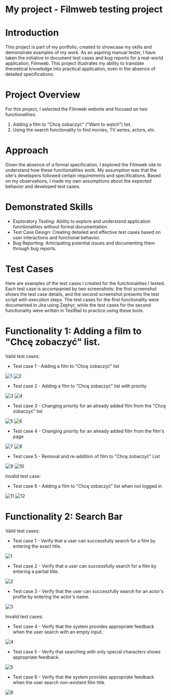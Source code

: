 # My project - Filmweb testing project
# Introduction
This project is part of my portfolio, created to showcase my skills and demonstrate examples of my work. As an aspiring manual tester, I have taken the initiative to document test cases and bug reports for a real-world application, Filmweb. This project illustrates my ability to translate theoretical knowledge into practical application, even in the absence of detailed specifications.
# Project Overview
For this project, I selected the Filmweb website and focused on two functionalities:
1. Adding a film to "Chcę zobaczyć" ("Want to watch") list.
2. Using the search functionality to find movies, TV series, actors, etc.
# Approach 
Given the absence of a formal specification, I explored the Filmweb site to understand how these functionalities work. My assumption was that the site's developers followed certain requirements and specifications. Based on my observations, I made my own assumptions about the expected behavior and developed test cases.
# Demonstrated Skills
* Exploratory Testing: Ability to explore and understand application functionalities without formal documentation.
* Test Case Design: Creating detailed and effective test cases based on user interactions and functional behavior.
* Bug Reporting: Anticipating potential issues and documenting them through bug reports.
# Test Cases 
Here are examples of the test cases I created for the functionalities I tested. Each test case is accompanied by two screenshots: the first screenshot shows the test case details, and the second screenshot presents the test script with execution steps. The test cases for the first functionality were documented in Jira using Zephyr, while the test cases for the second functionality were written in TestRail to practice using these tools.
# Functionality 1: Adding a film to "Chcę zobaczyć" list.
Valid test cases:
* Test case 1 - Adding a film to "Chcę zobaczyć" list

![1](https://github.com/weronikaczernal/portfolio/assets/170974453/6735e15a-8ea7-4327-a324-f1c9da610664)
![2](https://github.com/weronikaczernal/portfolio/assets/170974453/6e88990c-b49d-4223-888d-526b9881a281)

* Test case 2 - Adding a film to "Chcę zobaczyć" list with priority

![3](https://github.com/weronikaczernal/portfolio/assets/170974453/499fdd59-76c8-4f36-80a5-aff0f152a987)
![4](https://github.com/weronikaczernal/portfolio/assets/170974453/6dc96dee-5f33-497d-9710-a33d52ad78e3)

* Test case 3 - Changing priority for an already added film from the "Chcę zobaczyć" list

![5](https://github.com/weronikaczernal/portfolio/assets/170974453/dce4af19-15cb-40f2-b4d4-dd5591f463fd)
![6](https://github.com/weronikaczernal/portfolio/assets/170974453/29d40ec9-e169-4af8-990a-b945b8c14c65)

* Test case 4 - Changing priority for an already added film from the film's page

![7](https://github.com/weronikaczernal/portfolio/assets/170974453/aea3ccb2-4bc1-4405-9d44-f1a71fd85b87)
![8](https://github.com/weronikaczernal/portfolio/assets/170974453/c2e46d47-ad9c-4fa0-bd81-46b8cbffb61e)

* Test case 5 - Removal and re-addition of film to "Chcę zobaczyć" List

![9](https://github.com/weronikaczernal/portfolio/assets/170974453/52bc29b2-5d7f-4751-86b5-e1660119a834)
![10](https://github.com/weronikaczernal/portfolio/assets/170974453/704b98fc-e21c-49b5-89cc-292b56a90fec)

Invalid test case:
* Test case 6 - Adding a film to "Chcę zobaczyć" list when not logged in

![11](https://github.com/weronikaczernal/portfolio/assets/170974453/75015ef3-996c-47b4-b098-f30a4dd66708)
![12](https://github.com/weronikaczernal/portfolio/assets/170974453/49294f05-fe98-49bf-bb63-01fd5c4dd8e6)

# Functionality 2: Search Bar 
Valid test cases: 
* Test case 1 - Verify that a user can successfully search for a film by entering the exact title.

![1](https://github.com/weronikaczernal/portfolio/assets/170974453/9120affa-82c2-448c-8ab1-5030e45dda03)

* Test case 2 - Verify that a user can successfully search for a film by entering a partial title.

![2](https://github.com/weronikaczernal/portfolio/assets/170974453/0b896c6d-c7e2-452b-9db8-bccf2da472ba)

* Test case 3 - Verify that the user can successfully search for an actor's profile by entering the actor's name.

![3](https://github.com/weronikaczernal/portfolio/assets/170974453/0f61dd70-59ec-408e-a273-ea454767f53e)

Invalid test cases:
* Test case 4 - Verify that the system provides appropriate feedback when the user search with an empty input.

![4](https://github.com/weronikaczernal/portfolio/assets/170974453/587bc598-78cc-4674-9a63-856b49a1982b)

* Test case 5 - Verify that searching with only special characters shows appropriate feedback.

![5](https://github.com/weronikaczernal/portfolio/assets/170974453/dbd9c518-86a8-4597-b93d-2847f18c0ffc)

* Test case 6 - Verify that the system provides appropriate feedback when the user search non-existent film title.

![6](https://github.com/weronikaczernal/portfolio/assets/170974453/8f5227c6-24ff-46dc-a21f-e555477e6f57)




